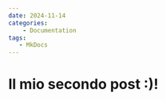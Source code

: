 ```yaml
---
date: 2024-11-14
categories:
    - Documentation
tags:
   - MkDocs
---
```


# Il mio secondo post :)!
